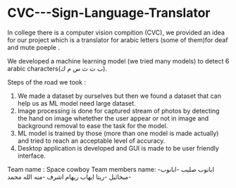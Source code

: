 # CVC---Sign-Language-Translator
In college there is a computer vision compition (CVC), we provided an idea for our project which is a translator for arabic letters (some of them)for deaf and mute poeple . 

We developed a machine learning model (we tried many models) to detect 6 arabic characters(ب ت ث س م ك).

Steps of the road we took :
  1) We made a dataset by ourselves but then we found a dataset that can help us as ML model need large dataset.
  2) Image processing is done for captured stream of photos by detecting the hand on image whetether the user appear or not in image and 
    background removal to ease the task for the model.
  3) ML model is trained by those (more than one model is made actually) and tried to reach an acceptable level of accuracy.
  4) Desktop application is developed and GUI is made to be user friendly interface.
  




  
Team name : Space cowboy
Team members name: -ابانوب صليب 
                   -ابانوب  ميخائيل
                    -ريتا ايهاب
                     ريهام اشرف 
                    -منه الله محمد-
